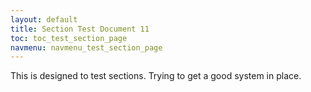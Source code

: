 ```yaml
---
layout: default
title: Section Test Document 11
toc: toc_test_section_page
navmenu: navmenu_test_section_page
---
```


This is designed to test sections. Trying to get a good system in place. 



